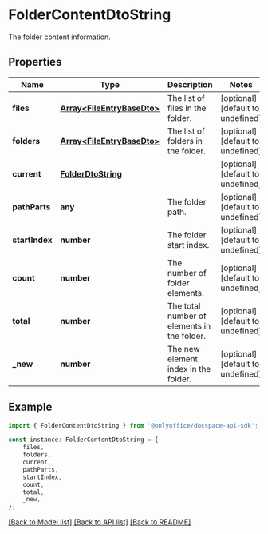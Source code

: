 # FolderContentDtoString

The folder content information.

## Properties

Name | Type | Description | Notes
------------ | ------------- | ------------- | -------------
**files** | [**Array&lt;FileEntryBaseDto&gt;**](FileEntryBaseDto.md) | The list of files in the folder. | [optional] [default to undefined]
**folders** | [**Array&lt;FileEntryBaseDto&gt;**](FileEntryBaseDto.md) | The list of folders in the folder. | [optional] [default to undefined]
**current** | [**FolderDtoString**](FolderDtoString.md) |  | [optional] [default to undefined]
**pathParts** | **any** | The folder path. | [optional] [default to undefined]
**startIndex** | **number** | The folder start index. | [optional] [default to undefined]
**count** | **number** | The number of folder elements. | [optional] [default to undefined]
**total** | **number** | The total number of elements in the folder. | [optional] [default to undefined]
**_new** | **number** | The new element index in the folder. | [optional] [default to undefined]

## Example

```typescript
import { FolderContentDtoString } from '@onlyoffice/docspace-api-sdk';

const instance: FolderContentDtoString = {
    files,
    folders,
    current,
    pathParts,
    startIndex,
    count,
    total,
    _new,
};
```

[[Back to Model list]](../README.md#documentation-for-models) [[Back to API list]](../README.md#documentation-for-api-endpoints) [[Back to README]](../README.md)
